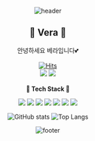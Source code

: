 <div align="center">

![header](https://capsule-render.vercel.app/api?type=waving&color=F59191&height=300&section=header&text=welcome&fontSize=90&animation=fadeIn&fontAlignY=38&desc=Vera's%20GitHub%20Profile&descAlignY=51&descAlign=62)

<h2><strong>💌 Vera 💌</strong></h2>

안녕하세요 베라입니다💕<br><br>
[![Hits](https://hits.seeyoufarm.com/api/count/incr/badge.svg?url=https%3A%2F%2Fgithub.com%2Fc1vera%2Fhit-counter&count_bg=%23F59191&title_bg=%237F7F7F&icon=&icon_color=%23E7E7E7&title=hits&edge_flat=false)](https://hits.seeyoufarm.com)
<br>
<a href="https://www.instagram.com/c1__o_o/" target="_blank"><img src="https://img.shields.io/badge/c1____o__o-E4405F?style=flat&logo=Instagram&logoColor=white"/></a>
<a href="https://velog.io/@yahwa2009" target="_blank"><img src="https://img.shields.io/badge/veralog-20C997?style=flat&logo=Vimeo&logoColor=white"/></a>
<br><br>
<Strong>🥰 Tech Stack 🥰</Strong><br>

<img src="https://img.shields.io/badge/C-A8B9CC?style=flat&logo=C&logoColor=white"/>
<img src="https://img.shields.io/badge/HTML-E34F26?style=flat&logo=HTML5&logoColor=white"/>
<img src="https://img.shields.io/badge/CSS-1572B6?style=flat&logo=CSS3&logoColor=white"/>
<img src="https://img.shields.io/badge/JavaScript-F7DF1E?style=flat&logo=JavaScript&logoColor=white"/>
<img src="https://img.shields.io/badge/Python-3776AB?style=flat&logo=Python&logoColor=white"/>
<img src="https://img.shields.io/badge/mysql-4479A1?style=flat&logo=mysql&logoColor=white"/>
<img src="https://img.shields.io/badge/JAVA-007396?style=flat&logo=java&logoColor=white"> 


<br>

![GitHub stats](https://github-readme-stats.vercel.app/api?username=c1vera&show_icons=true)
![Top Langs](https://github-readme-stats.vercel.app/api/top-langs/?username=c1vera&layout=compact)


![footer](https://capsule-render.vercel.app/api?type=waving&&color=F59191&height=160&section=footer)
</div>
